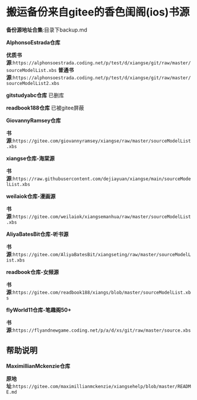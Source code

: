 # 搬运备份来自gitee的香色闺阁(ios)书源

**备份源地址合集**:目录下backup.md

**AlphonsoEstrada仓库**

**优质书源**:``https://alphonsoestrada.coding.net/p/test/d/xiangse/git/raw/master/sourceModelList.xbs``
**普通书源**:``https://alphonsoestrada.coding.net/p/test/d/xiangse/git/raw/master/sourceModelList2.xbs``

**gitstudyabc仓库**  已删库

**readbook188仓库**        已被gitee屏蔽

**GiovannyRamsey仓库**

**书源**:``https://gitee.com/giovannyramsey/xiangse/raw/master/sourceModelList.xbs``


**xiangse仓库-海棠源**

**书源**:``https://raw.githubusercontent.com/dejiayuan/xiangse/main/sourceModelList.xbs``

**weilaiok仓库-漫画源**

**书源**:``https://gitee.com/weilaiok/xiangsemanhua/raw/master/sourceModelList.xbs``


**AliyaBatesBit仓库-听书源**

**书源**:``https://gitee.com/AliyaBatesBit/xiangseting/raw/master/sourceModelList.xbs``

**readbook仓库-女频源**

**书源**:``https://gitee.com/readbook188/xiangs/blob/master/sourceModelList.xbs``

**flyWorld11仓库-笔趣阁50+**

**书源**:``https://flyandnewgame.coding.net/p/a/d/xs/git/raw/master/source.xbs``


## 帮助说明

**MaximillianMckenzie仓库**

**原地址**:``https://gitee.com/maximillianmckenzie/xiangsehelp/blob/master/README.md``

